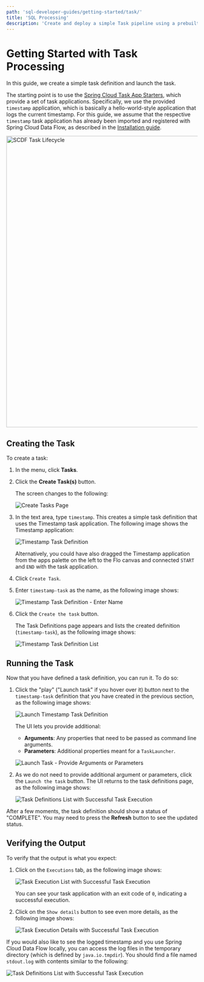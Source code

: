 ```yaml
---
path: 'sql-developer-guides/getting-started/task/'
title: 'SQL Processing'
description: 'Create and deploy a simple Task pipeline using a prebuilt Task application on your local machine'
---
```


# Getting Started with Task Processing

In this guide, we create a simple task definition and launch the task.

The starting point is to use the [Spring Cloud Task App Starters](https://cloud.spring.io/spring-cloud-task-app-starters/), which provide a set of task applications.
Specifically, we use the provided `timestamp` application, which is basically a hello-world-style application that logs the current timestamp. For this guide, we assume that the respective `timestamp` task application has already been imported and registered with Spring Cloud Data Flow, as described in the [Installation guide](%currentPath%/installation/).

<img src="images/dataflow-task-lifecycle.gif" alt="SCDF Task Lifecycle" width="765"/>

## Creating the Task

To create a task:

1.  In the menu, click **Tasks**.

1.  Click the **Create Task(s)** button.

    The screen changes to the following:

    ![Create Tasks Page](images/dataflow-task-create-start.png)

1.  In the text area, type `timestamp`. This creates a simple task definition that uses the Timestamp task application. The following image shows the Timestamp application:

    ![Timestamp Task Definition](images/dataflow-task-create-timestamp-task-definition.png)

    Alternatively, you could have also dragged the Timestamp application from the apps palette on the left to the Flo canvas and connected `START` and `END` with the task application.

1.  Click `Create Task`.

1.  Enter `timestamp-task` as the name, as the following image shows:

    ![Timestamp Task Definition - Enter Name](images/dataflow-task-create-timestamp-task-definition-confirmation.png)

1.  Click the `Create the task` button.

    The Task Definitions page appears and lists the created definition (`timestamp-task`), as the following image shows:

    ![Timestamp Task Definition List](images/dataflow-task-definitions-list.png)

## Running the Task

Now that you have defined a task definition, you can run it. To do so:

1. Click the "play" ("Launch task" if you hover over it) button next to the `timestamp-task` definition that you have created in the previous section, as the following image shows:

   ![Launch Timestamp Task Definition](images/dataflow-task-definitions-click-launch-task.png)

   The UI lets you provide additional:

   - **Arguments**: Any properties that need to be passed as command line arguments.
   - **Parameters**: Additional properties meant for a `TaskLauncher`.

   ![Launch Task - Provide Arguments or Parameters](images/dataflow-task-definitions-click-launch-task-2.png)

1. As we do not need to provide additional argument or parameters, click the `Launch the task` button. The UI returns to the task definitions page, as the following image shows:

   ![Task Definitions List with Successful Task Execution](images/dataflow-task-definitions-list-with-task-success.png)

After a few moments, the task definition should show a status of "COMPLETE". You may need to press the **Refresh** button to see the updated status.

## Verifying the Output

To verify that the output is what you expect:

1. Click on the `Executions` tab, as the following image shows:

   ![Task Execution List with Successful Task Execution](images/dataflow-task-execution-result-execution-tab.png)

   You can see your task application with an exit code of `0`, indicating a successful execution.

1. Click on the `Show details` button to see even more details, as the following image shows:

   ![Task Execution Details with Successful Task Execution](images/dataflow-task-execution-result-execution-details.png)

If you would also like to see the logged timestamp and you use Spring Cloud Data Flow locally, you can access the log files in the temporary directory (which is defined by `java.io.tmpdir`). You should find a file named `stdout.log` with contents similar to the following:

![Task Definitions List with Successful Task Execution](images/dataflow-task-execution-result.png)
